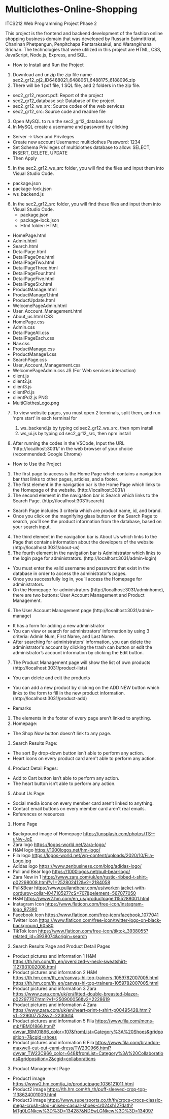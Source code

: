 # Multiclothes-Online-Shopping
ITCS212 Web Programming
Project Phase 2


This project is the frontend and backend development of the fashion online shopping business domain that was developed by Russarin Eaimrittikrai, Chaninan Phetpangun, Penpitchapa Pantaraksakul, and Warangkhana Srichan. The technologies that were utilized in this project are HTML, CSS, JavaScript, Node.js, Express, and SQL.


* How to Install and Run the Project


1. Download and unzip the zip file name sec2_gr12_pj2_ID6488021_6488061_6488175_6188096.zip
2. There will be 1 pdf file, 1 SQL file, and 2 folders in the zip file.
* sec2_gr12_report.pdf: Report of the project 
* sec2_gr12_database.sql: Database of the project
* sec2_gr12_ws_src: Source codes of the web services
* sec2_gr12_src: Source code and readme file
3. Open MySQL to run the sec2_gr12_database.sql
4. In MySQL create a username and password by clicking 
* Server -> User and Privileges
* Create new account 
Username: multiclothes
Password: 1234
* Set Schema Privileges of multiclothes database to allow: SELECT, INSERT, DELETE, UPDATE
* Then Apply
5. In the sec2_gr12_ws_src folder, you will find the files and input them into Visual Studio Code.
* package.json
* package-lock.json
* ws_backend.js
6. In the sec2_gr12_src folder, you will find these files and input them into Visual Studio Code.
   * package.json
   * package-lock.json
   * Html folder:
HTML
* HomePage.html
* Admin.html
* Search.html
* DetailPage.html
* DetailPageOne.html
* DetailPageTwo.html
* DetailPageThree.html
* DetailPageFour.html
* DetailPageFive.html
* DetailPageSix.html
* ProductManage.html
* ProductManage1.html
* ProductUpdate.html
* WelcomePageAdmin.html
* User_Account_Management.html
* About_us.html
CSS
* HomePage.css
* Admin.css
* DetailPageAll.css
* DetailPageEach.css
* Nav.css
* ProductManage.css
* ProductManage1.css
* SearchPage.css
* User_Account_Management.css
* WelcomePageAdmin.css
                JS (For Web services interaction)
* client.js
* client2.js
* client3.js
* clientPd.js
* clientPd2.js
PNG
* MultiClothesLogo.png




7. To view website pages, you must open 2 terminals, split them, and run ‘npm start’ in each terminal for
   1. ws_backend.js by typing cd sec2_gr12_ws_src, then npm install
   2. ws_ui.js by typing cd sec2_gr12_src, then npm install


8. After running the codes in the VSCode, Input the URL ‘http://localhost:3031/’ in the web browser of your choice (recommended: Google Chrome)


* How to Use the Project


1. The first page to access is the Home Page which contains a navigation bar that links to other pages, articles, and a footer.
2. The first element in the navigation bar is the Home Page which links to the Homepage of the website. (http://localhost:3031/)
3. The second element in the navigation bar is Search which links to the Search Page. (http://localhost:3031/search)
* Search Page includes 3 criteria which are product name, id, and brand.
* Once you click on the magnifying glass button on the Search Page to search, you’ll see the product information from the database, based on your search input.
4. The third element in the navigation bar is About Us which links to the Page that contains information about the developers of the website (http://localhost:3031/about-us) 
5. The fourth element in the navigation bar is Administrator which links to the login page for administrators. (http://localhost:3031/admin-login)
* You must enter the valid username and password that exist in the database in order to access the administrator’s pages.
* Once you successfully log in, you’ll access the Homepage for administrators.
* On the Homepage for administrators (http://localhost:3031/adminhome), there are two buttons: User Account Management and Product Management.
6. The User Account Management page (http://localhost:3031/admin-manage)
* It has a form for adding a new administrator 
* You can view or search for administrators’ information by using 3 criteria: Admin Num, First Name, and Last Name.
* After searching for administrators’ information, you can delete the administrator's account by clicking the trash can button or edit the administrator’s account information by clicking the Edit button.
7. The Product Management page will show the list of own products (http://localhost:3031/product-lists)
* You can delete and edit the products 
* You can add a new product by clicking on the ADD NEW button which links to the form to fill in the new product information. (http://localhost:3031/product-add)


* Remarks 


1. The elements in the footer of every page aren’t linked to anything.
2. Homepage:
* The Shop Now button doesn’t link to any page.
3. Search Results Page: 
* The sort By drop-down button isn’t able to perform any action.
* Heart icons on every product card aren't able to perform any action.
4. Product Detail Pages:
* Add to Cart button isn’t able to perform any action.
* The heart button isn’t able to perform any action.
5. About Us Page:
* Social media icons on every member card aren’t linked to anything.
* Contact email buttons on every member card aren’t real emails.
* References or resources


1. Home Page
* Background image of Homepage
https://unsplash.com/photos/TS--uNw-JqE 
* Zara logo
https://logos-world.net/zara-logo/ 
* H&M logo
https://1000logos.net/hm-logo/ 
* Fila logo
https://logos-world.net/wp-content/uploads/2020/10/Fila-Logo.jpg 
* Adidas logo
https://www.zenbusiness.com/blog/adidas-logo/ 
* Pull and Bear logo
https://1000logos.net/pull-bear-logo/ 
* Zara New in 1
https://www.zara.com/uk/en/rustic-ribbed-t-shirt-p02298008.html?v1=252802412&v2=2184058 
* Pull&Bear
https://www.pullandbear.com/us/worker-jacket-with-corduroy-collar-l04710527?cS=707&pelement=567077050 
* H&M
https://www2.hm.com/en_us/productpage.1155288001.html 
* Instagram Icon
https://www.flaticon.com/free-icon/instagram-logo_87390 
* Facebook Icon
https://www.flaticon.com/free-icon/facebook_1077041 
* Twitter Icon
https://www.flaticon.com/free-icon/twitter-logo-on-black-background_60580 
* TikTok Icon
https://www.flaticon.com/free-icon/tiktok_3938055?related_id=3938074&origin=search 




2. Search Results Page and Product Detail Pages
* Product pictures and information 1 H&M
https://th.hm.com/th_en/oversized-v-neck-sweatshirt-1127931002008.html 
* Product pictures and information 2 H&M
https://th.hm.com/th_en/canvas-hi-top-trainers-1059782007005.html 
https://th.hm.com/th_en/canvas-hi-top-trainers-1059782007005.html 
* Product pictures and information 3 Zara
https://www.zara.com/uk/en/fitted-double-breasted-blazer-p02297707.html?v1=250900056&v2=2228619 
* Product pictures and information 4 Zara
https://www.zara.com/uk/en/heart-print-t-shirt-p00495428.html?v1=229007752&v2=2230614 
* Product pictures and information 5 Fila
https://www.fila.com/mens-mb/1BM01866.html?dwvar_1BM01866_color=107&fromList=Category%3A%20Shoes&gridposition=7&cgid=shoes 
* Product pictures and information 6 Fila
https://www.fila.com/brandon-maxwell-cut-out-cami-dress/TW23C966.html?dwvar_TW23C966_color=648&fromList=Category%3A%20Collaborations&gridposition=2&cgid=collaborations 


3. Product Management Page
* Product1 image 
https://www2.hm.com/ja_jp/productpage.1036121011.html 
* Product2 image
https://th.hm.com/th_th/puff-sleeved-crop-top-1138624001009.html 
* Product3 image
https://www.supersports.co.th/th/crocs-crocs-classic-mega-crush-clog-unisex-casual-shoes-cr024sh127dath?MTg0LGNkcw%3D%3D=134287&NDEwLGNkcw%3D%3D=134097
